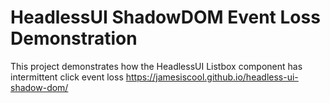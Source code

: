 # HeadlessUI ShadowDOM Event Loss Demonstration

This project demonstrates how the HeadlessUI Listbox component has intermittent click event loss https://jamesiscool.github.io/headless-ui-shadow-dom/